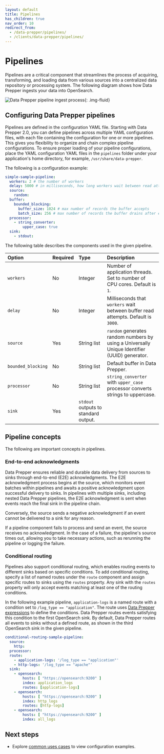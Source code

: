 ```yaml
---
layout: default
title: Pipelines
has_children: true
nav_order: 10
redirect_from:
  - /data-prepper/pipelines/
  - /clients/data-prepper/pipelines/
---
```


# Pipelines

Pipelines are a critical component that streamlines the process of acquiring, transforming, and loading data from various sources into a centralized data repository or processing system. The following diagram shows how Data Prepper ingests your data into OpenSearch. 

<img src="{{site.url}}{{site.baseurl}}/images/data-prepper-pipeline.png" alt="Data Prepper pipeline ingest process">{: .img-fluid}

## Configuring Data Prepper pipelines

Pipelines are defined in the configuration YAML file. Starting with Data Prepper 2.0, you can define pipelines across multiple YAML configuration files, with each file containing the configuration for one or more pipelines. This gives you flexibility to organize and chain complex pipeline configurations. To ensure proper loading of your pipeline configurations, place the YAML configuration YAML files in the `pipelines` folder under your application's home directory, for example, `/usr/share/data-prepper`.

The following is a configuration example:

```yml
simple-sample-pipeline:
  workers: 2 # the number of workers
  delay: 5000 # in milliseconds, how long workers wait between read attempts
  source:
    random:
  buffer:
    bounded_blocking:
      buffer_size: 1024 # max number of records the buffer accepts
      batch_size: 256 # max number of records the buffer drains after each read
  processor:
    - string_converter:
        upper_case: true
  sink:
    - stdout:
```

The following table describes the components used in the given pipeline. 

Option | Required | Type        | Description
:--- | :--- |:------------| :---
`workers` | No | Integer | Number of application threads. Set to number of CPU cores. Default is `1`. 
`delay` | No | Integer | Milliseconds that `workers` wait between buffer read attempts. Default is `3000`.
`source` | Yes | String list | `random` generates random numbers by using a Universally Unique Identifier (UUID) generator. 
`bounded_blocking` | No | String list | Default buffer in Data Prepper.
`processor` | No | String list | `string_converter` with `upper_case` processor converts strings to uppercase.
`sink` | Yes | `stdout` outputs to standard output. 

## Pipeline concepts

The following are important concepts in pipelines. 

### End-to-end acknowledgments

Data Prepper ensures reliable and durable data delivery from sources to sinks through end-to-end (E2E) acknowledgments. The E2E acknowledgment process begins at the source, which monitors event batches within pipelines and awaits a positive acknowledgment upon successful delivery to sinks. In pipelines with multiple sinks, including nested Data Prepper pipelines, the E2E acknowledgment is sent when events reach the final sink in the pipeline chain.

Conversely, the source sends a negative acknowledgment if an event cannot be delivered to a sink for any reason. 

If a pipeline component fails to process and send an event, the source receives no acknowledgment. In the case of a failure, the pipeline's source times out, allowing you to take necessary actions, such as rerunning the pipeline or logging the failure.

### Conditional routing

Pipelines also support conditional routing, which enables routing events to different sinks based on specific conditions. To add conditional routing, specify a list of named routes under the `route` component and assign specific routes to sinks using the `routes` property. Any sink with the `routes` property will only accept events matching at least one of the routing conditions. 

In the following example pipeline, `application-logs` is a named route with a condition set to `/log_type == "application"`. The route uses [Data Prepper expressions](https://github.com/opensearch-project/data-prepper/tree/main/examples) to define the conditions. Data Prepper routes events satisfying this condition to the first OpenSearch sink. By default, Data Prepper routes all events to sinks without a defined route, as shown in the third OpenSearch sink in the given pipeline.

```yml
conditional-routing-sample-pipeline:
  source:
    http:
  processor:
  route:
    - application-logs: '/log_type == "application"'
    - http-logs: '/log_type == "apache"'
  sink:
    - opensearch:
        hosts: [ "https://opensearch:9200" ]
        index: application_logs
        routes: [application-logs]
    - opensearch:
        hosts: [ "https://opensearch:9200" ]
        index: http_logs
        routes: [http-logs]
    - opensearch:
        hosts: [ "https://opensearch:9200" ]
        index: all_logs
```

## Next steps

- Explore [common uses cases]({{site.url}}{{site.baseurl}}/data-prepper/common-use-cases/common-use-cases/) to view configuration examples.
